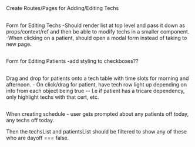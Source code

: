 ## 
Create Routes/Pages for Adding/Editing Techs

## 
Form for Editing Techs
    -Should render list at top level and pass it down as props/context/ref and then be able to modify techs in a smaller component.
    -When clicking on a patient, should open a modal form instead of taking to new page. 
##
<!-- Form for adding Patients -->
Form for Editing Patients
    -add styling to checkboxes??

##
Drag and drop for patients onto a tech table with time slots for morning and afternoon.
    - On click/drag for patient, have tech row light up depending on info from each object being true
        -- I.e if patient has a tricare dependency, only highlight techs with that cert, etc. 


##
When creating schedule - user gets prompted about any patients off today, any techs off today.

Then the techsList and patientsList should be filtered to show any of these who are dayoff === false.
